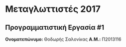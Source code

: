# Μεταγλωττιστές 2017
## Προγραμματιστική Εργασία #1

**Ονοματεπώνυμο:** Θοδωρής Σαλονίκας
**Α.Μ.:** Π2013116


